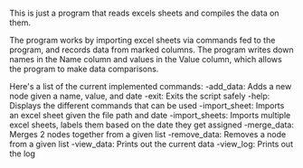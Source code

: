This is just a program that reads excels sheets and compiles the data on them.

The program works by importing excel sheets via commands fed to the program, and records data from marked columns.
The program writes down names in the Name column and values in the Value column, which allows the program to make
data comparisons.

Here's a list of the current implemented commands:
-add_data: Adds a new node given a name, value, and date
-exit: Exits the script safely
-help: Displays the different commands that can be used
-import_sheet: Imports an excel sheet given the file path and date
-import_sheets: Imports multiple excel sheets, labels them based on the date they get assigned
-merge_data: Merges 2 nodes together from a given list
-remove_data: Removes a node from a given list
-view_data: Prints out the current data
-view_log: Prints out the log
